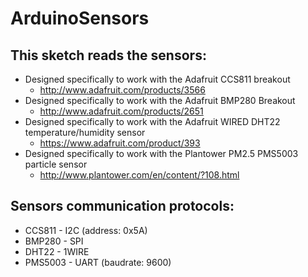 # **ArduinoSensors**


## **This sketch reads the sensors:**

* Designed specifically to work with the Adafruit CCS811 breakout
  * http://www.adafruit.com/products/3566
* Designed specifically to work with the Adafruit BMP280 Breakout
  * http://www.adafruit.com/products/2651
* Designed specifically to work with the Adafruit WIRED DHT22 temperature/humidity sensor
  * https://www.adafruit.com/product/393
* Designed specifically to work with the Plantower PM2.5 PMS5003 particle sensor
  * http://www.plantower.com/en/content/?108.html
		
		
## **Sensors communication protocols:**

* CCS811  - I2C (address: 0x5A)
* BMP280  - SPI
* DHT22   - 1WIRE
* PMS5003 - UART (baudrate: 9600)
					